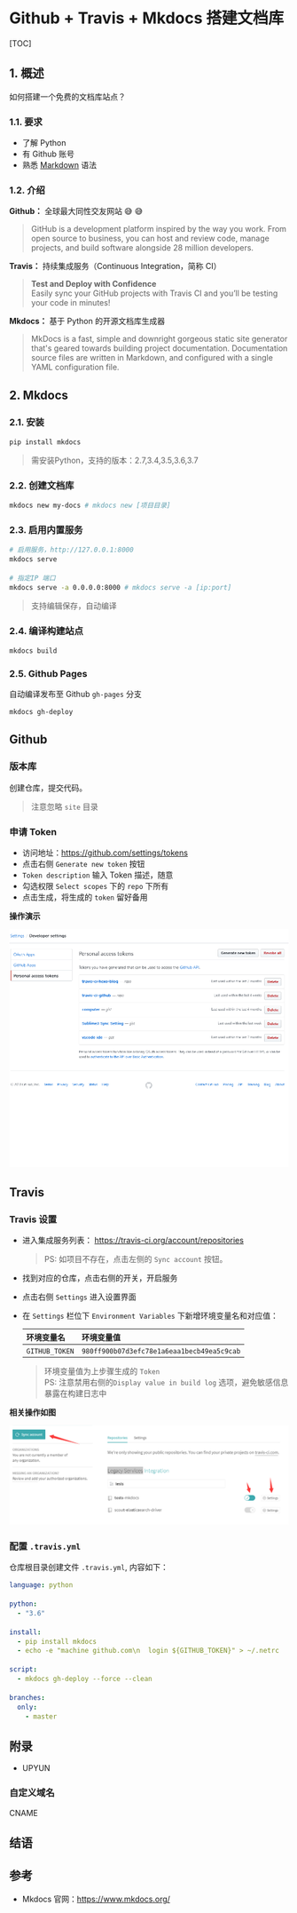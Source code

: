 # Github + Travis + Mkdocs 搭建文档库

[TOC]

## 1. 概述

如何搭建一个免费的文档库站点？

### 1.1. 要求

- 了解 Python
- 有 Github 账号
- 熟悉 [Markdown](http://wow.kuapp.com/markdown/) 语法

### 1.2. 介绍

**Github：** 全球最大同性交友网站 :sweat_smile: :sweat_smile:

> GitHub is a development platform inspired by the way you work. From open source to business, you can host and review code, manage projects, and build software alongside 28 million developers.

**Travis：** 持续集成服务（Continuous Integration，简称 CI）

> **Test and Deploy with Confidence**  
> Easily sync your GitHub projects with Travis CI and you’ll be testing your code in minutes!

**Mkdocs：** 基于 Python 的开源文档库生成器

> MkDocs is a fast, simple and downright gorgeous static site generator that's geared towards building project documentation. Documentation source files are written in Markdown, and configured with a single YAML configuration file.

## 2. Mkdocs

### 2.1. 安装

```sh
pip install mkdocs
```

> 需安装Python，支持的版本：2.7,3.4,3.5,3.6,3.7

### 2.2. 创建文档库

```sh
mkdocs new my-docs # mkdocs new [项目目录]
```

### 2.3. 启用内置服务

```sh
# 启用服务，http://127.0.0.1:8000
mkdocs serve

# 指定IP 端口
mkdocs serve -a 0.0.0.0:8000 # mkdocs serve -a [ip:port]
```

> 支持编辑保存，自动编译

### 2.4. 编译构建站点

```sh
mkdocs build
```

### 2.5. Github Pages

自动编译发布至 Github `gh-pages` 分支

```sh
mkdocs gh-deploy
```

## Github

### 版本库

创建仓库，提交代码。

> 注意忽略 `site` 目录

### 申请 Token

- 访问地址：https://github.com/settings/tokens
- 点击右侧 `Generate new token` 按钮
- `Token description` 输入 Token 描述，随意
- 勾选权限 `Select scopes` 下的 `repo` 下所有
- 点击生成，将生成的 `token` 留好备用

**操作演示**

![](assets/github-token.gif)

## Travis

### Travis 设置

- 进入集成服务列表： https://travis-ci.org/account/repositories

    > PS: 如项目不存在，点击左侧的 `Sync account` 按钮。

- 找到对应的仓库，点击右侧的开关，开启服务
- 点击右侧 `Settings` 进入设置界面
- 在 `Settings` 栏位下 `Environment Variables` 下新增环境变量名和对应值：
    
    |环境变量名|环境变量值|
    |----|----|
    |`GITHUB_TOKEN`|`980ff900b07d3efc78e1a6eaa1becb49ea5c9cab`|
    
    > 环境变量值为上步骤生成的 `Token`  
    > PS: 注意禁用右侧的`Display value in build log` 选项，避免敏感信息暴露在构建日志中

**相关操作如图**

![](assets/legacy-services.png)

### 配置 `.travis.yml`

仓库根目录创建文件 `.travis.yml`, 内容如下：

```yaml
language: python

python:
  - "3.6"

install:
  - pip install mkdocs
  - echo -e "machine github.com\n  login ${GITHUB_TOKEN}" > ~/.netrc

script:
  - mkdocs gh-deploy --force --clean

branches:
  only:
    - master
```

## 附录

- UPYUN

### 自定义域名

CNAME

## 结语

## 参考

- Mkdocs 官网：https://www.mkdocs.org/
